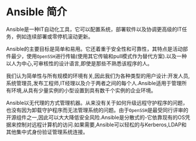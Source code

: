 # Ansible 简介

Ansible是一种IT自动化工具，它可以配置系统，部署软件以及协调更高级的IT任务，例如连续部署或零停机滚动更新。

Ansible的主要目标是简单和易用。它还着重于安全性和可靠性，其特点是活动部件最少，使用`OpenSSH`进行传输(使用其它传输和pull模式作为替代方案).以及一种以人为中心,可审核性的设计语言,即使是那些不熟悉该程序的人。

我们认为简单性与所有规模的环境有关,因此我们为各种类型的用户设计:开发人员,系统管理员,发布工程师,IT经理以及介于两者之间的每个人.Ansible适用于管理所有环境,从具有少量实例的小型设置到具有数千个实例的企业环境。

Ansible以无代理的方式管理机器。从来没有关于如何升级远程守护程序的问题，也没有因为卸载守护程序而无法管理系统的问题。由于`OpenSSH`是最受同行评审的开源组件之一,因此可以大大降低安全风险.Ansible是分散式的-它依靠现有的OS凭据来控制对远程计算机的访问.如果需要,Ansible可以轻松的与Kerberos,LDAP和其他集中式身份验证管理系统连接。